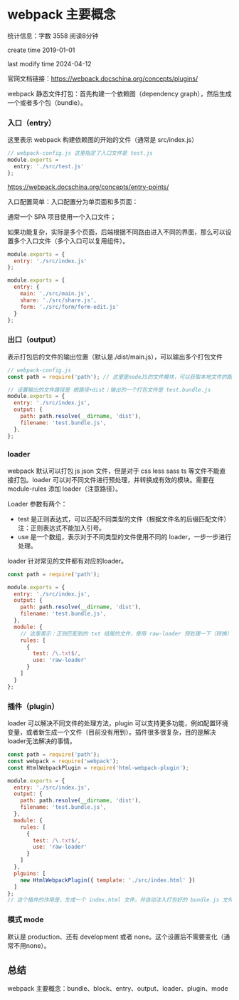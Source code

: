# webpack 主要概念

统计信息：字数 3558  阅读8分钟


create time 2019-01-01

last modify time 2024-04-12

官网文档链接：https://webpack.docschina.org/concepts/plugins/

webpack 静态文件打包：首先构建一个依赖图（dependency graph），然后生成一个或者多个包（bundle）。

### 入口（entry）

这里表示 webpack 构建依赖图的开始的文件（通常是 src/index.js）

~~~js
// webpack-config.js 这里指定了入口文件是 test.js
module.exports =
  entry: './src/test.js'
};
~~~

https://webpack.docschina.org/concepts/entry-points/

入口配置简单：入口配置分为单页面和多页面：

通常一个 SPA 项目使用一个入口文件；

如果功能复杂，实际是多个页面，后端根据不同路由进入不同的界面，那么可以设置多个入口文件（多个入口可以复用组件）。

~~~js
module.exports = {
  entry: './src/index.js'
};

module.exports = {
  entry: {
    main: './src/main.js',
    share: './src/share.js',
    form: './src/form/form-edit.js'
  }
};
~~~

### 出口（output）

表示打包后的文件的输出位置（默认是./dist/main.js），可以输出多个打包文件

~~~js
// webpack-config.js
const path = require('path'); // 这里是nodeJS的文件模块，可以获取本地文件的路径

// 设置输出的文件路径是 根路径+dist；输出的一个打包文件是 test.bundle.js
module.exports = {
  entry: './src/index.js',
  output: {
    path: path.resolve(__dirname, 'dist'),
    filename: 'test.bundle.js',
  },
};
~~~

### loader

webpack 默认可以打包 js json 文件，但是对于 css less sass ts 等文件不能直接打包。loader 可以对不同文件进行预处理，并转换成有效的模块。需要在 module-rules 添加 loader（注意路径）。

Loader 参数有两个：

- test 是正则表达式，可以匹配不同类型的文件（根据文件名的后缀匹配文件）注：正则表达式不能加入引号。
- use 是一个数组，表示对于不同类型的文件使用不同的 loader，一步一步进行处理。

loader 针对常见的文件都有对应的loader。

~~~js
const path = require('path');

module.exports = {
  entry: './src/index.js',
  output: {
    path: path.resolve(__dirname, 'dist'),
    filename: 'test.bundle.js',
  },
  module: {
    // 这里表示：正则匹配到的 txt 结尾的文件，使用 raw-loader 预处理一下（转换）
    rules: [
      {
        test: /\.txt$/,
        use: 'raw-loader'
      }
    ]
  }
};
~~~

### 插件（plugin）

loader 可以解决不同文件的处理方法，plugin 可以支持更多功能，例如配置环境变量，或者新生成一个文件（目前没有用到）。插件很多很复杂，目的是解决loader无法解决的事情。

```js
const path = require('path');
const webpack = require('webpack');
const HtmlWebpackPlugin = require('html-webpack-plugin');

module.exports = {
  entry: './src/index.js',
  output: {
    path: path.resolve(__dirname, 'dist'),
    filename: 'test.bundle.js',
  },
  module: {
    rules: [
      {
        test: /\.txt$/,
        use: 'raw-loader'
      }
    ]
  },
  plguins: [
    new HtmlWebpackPlugin({ template: './src/index.html' })
  ]
};
// 这个插件的作用是，生成一个 index.html 文件，并自动注入打包好的 bundle.js 文件。
```

### 模式 mode

默认是 production、还有 development 或者 none。这个设置后不需要变化（通常不用none）。

## 总结

webpack 主要概念：bundle、block、entry、output、loader、plugin、mode

